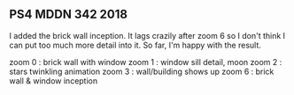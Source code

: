 ## PS4 MDDN 342 2018

I added the brick wall inception. It lags crazily after zoom 6 so I don't think I can put too much more detail into it. So far, I'm happy with the result.

zoom 0 : brick wall with window
zoom 1 : window sill detail, moon
zoom 2 : stars twinkling animation
zoom 3 : wall/building shows up
zoom 6 : brick wall & window inception 